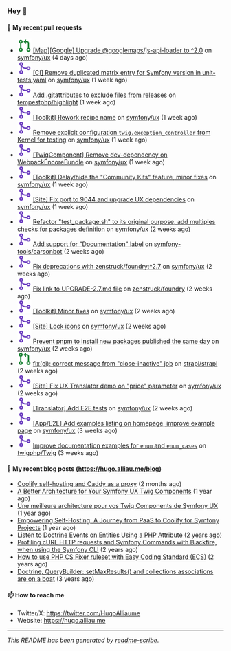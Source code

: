 ### Hey 👋

#### 👷 My recent pull requests

- ![](./assets/pr-open.svg) [[Map][Google] Upgrade @googlemaps/js-api-loader to ^2.0](https://github.com/symfony/ux/pull/3115) on [symfony/ux](https://github.com/symfony/ux) (4 days ago)
- ![](./assets/pr-merged.svg) [[CI] Remove duplicated matrix entry for Symfony version in unit-tests.yaml](https://github.com/symfony/ux/pull/3108) on [symfony/ux](https://github.com/symfony/ux) (1 week ago)
- ![](./assets/pr-merged.svg) [Add .gitattributes to exclude files from releases](https://github.com/tempestphp/highlight/pull/181) on [tempestphp/highlight](https://github.com/tempestphp/highlight) (1 week ago)
- ![](./assets/pr-merged.svg) [[Toolkit] Rework recipe name](https://github.com/symfony/ux/pull/3107) on [symfony/ux](https://github.com/symfony/ux) (1 week ago)
- ![](./assets/pr-merged.svg) [ Remove explicit configuration `twig.exception_controller` from Kernel for testing](https://github.com/symfony/ux/pull/3106) on [symfony/ux](https://github.com/symfony/ux) (1 week ago)
- ![](./assets/pr-merged.svg) [[TwigComponent] Remove dev-dependency on WebpackEncoreBundle](https://github.com/symfony/ux/pull/3105) on [symfony/ux](https://github.com/symfony/ux) (1 week ago)
- ![](./assets/pr-merged.svg) [[Toolkit] Delay/hide the &#34;Community Kits&#34; feature, minor fixes](https://github.com/symfony/ux/pull/3097) on [symfony/ux](https://github.com/symfony/ux) (1 week ago)
- ![](./assets/pr-merged.svg) [[Site] Fix port to 9044 and upgrade UX dependencies](https://github.com/symfony/ux/pull/3093) on [symfony/ux](https://github.com/symfony/ux) (1 week ago)
- ![](./assets/pr-merged.svg) [ Refactor &#34;test_package.sh&#34; to its original purpose, add multiples checks for packages definition](https://github.com/symfony/ux/pull/3090) on [symfony/ux](https://github.com/symfony/ux) (2 weeks ago)
- ![](./assets/pr-merged.svg) [Add support for &#34;Documentation&#34; label](https://github.com/symfony-tools/carsonbot/pull/276) on [symfony-tools/carsonbot](https://github.com/symfony-tools/carsonbot) (2 weeks ago)
- ![](./assets/pr-merged.svg) [Fix deprecations with zenstruck/foundry:^2.7](https://github.com/symfony/ux/pull/3089) on [symfony/ux](https://github.com/symfony/ux) (2 weeks ago)
- ![](./assets/pr-merged.svg) [Fix link to UPGRADE-2.7.md file](https://github.com/zenstruck/foundry/pull/978) on [zenstruck/foundry](https://github.com/zenstruck/foundry) (2 weeks ago)
- ![](./assets/pr-merged.svg) [[Toolkit] Minor fixes](https://github.com/symfony/ux/pull/3085) on [symfony/ux](https://github.com/symfony/ux) (2 weeks ago)
- ![](./assets/pr-merged.svg) [[Site] Lock icons](https://github.com/symfony/ux/pull/3084) on [symfony/ux](https://github.com/symfony/ux) (2 weeks ago)
- ![](./assets/pr-merged.svg) [ Prevent pnpm to install new packages published the same day](https://github.com/symfony/ux/pull/3083) on [symfony/ux](https://github.com/symfony/ux) (2 weeks ago)
- ![](./assets/pr-open.svg) [fix(ci): correct message from &#34;close-inactive&#34; job](https://github.com/strapi/strapi/pull/24391) on [strapi/strapi](https://github.com/strapi/strapi) (2 weeks ago)
- ![](./assets/pr-merged.svg) [[Site] Fix UX Translator demo on &#34;price&#34; parameter](https://github.com/symfony/ux/pull/3081) on [symfony/ux](https://github.com/symfony/ux) (2 weeks ago)
- ![](./assets/pr-merged.svg) [[Translator] Add E2E tests](https://github.com/symfony/ux/pull/3080) on [symfony/ux](https://github.com/symfony/ux) (2 weeks ago)
- ![](./assets/pr-merged.svg) [[App/E2E] Add examples listing on homepage, improve example page](https://github.com/symfony/ux/pull/3078) on [symfony/ux](https://github.com/symfony/ux) (3 weeks ago)
- ![](./assets/pr-merged.svg) [Improve documentation examples for `enum` and `enum_cases`](https://github.com/twigphp/Twig/pull/4690) on [twigphp/Twig](https://github.com/twigphp/Twig) (3 weeks ago)

#### 📜 My recent blog posts (https://hugo.alliau.me/blog)

- [Coolify self-hosting and Caddy as a proxy](https://hugo.alliau.me/blog/posts/coolify-self-hosting-and-caddy-as-a-proxy) (2 months ago)
- [A Better Architecture for Your Symfony UX Twig Components](https://hugo.alliau.me/blog/posts/a-better-architecture-for-your-symfony-ux-twig-components) (1 year ago)
- [Une meilleure architecture pour vos Twig Components de Symfony UX](https://hugo.alliau.me/blog/posts/une-meilleure-architecture-pour-vous-twig-components-de-symfony-ux) (1 year ago)
- [Empowering Self-Hosting: A Journey from PaaS to Coolify for Symfony Projects](https://hugo.alliau.me/blog/posts/empowering-self-hosting-a-journey-from-paas-to-coolify-for-symfony-projects) (1 year ago)
- [Listen to Doctrine Events on Entities Using a PHP Attribute](https://hugo.alliau.me/blog/posts/2023-11-12-listen-to-doctrine-events-on-entities-using-a-php-attribute) (2 years ago)
- [Profiling cURL HTTP requests and Symfony Commands with Blackfire, when using the Symfony CLI](https://hugo.alliau.me/blog/posts/2023-10-21-profiling-curl-http-requests-and-symfony-commands-with-blackfire-when-using-the-symfony-cli) (2 years ago)
- [How to use PHP CS Fixer ruleset with Easy Coding Standard (ECS)](https://hugo.alliau.me/blog/posts/2023-07-19-how-to-use-php-cs-fixer-ruleset-with-easy-coding-standard) (2 years ago)
- [Doctrine, QueryBuilder::setMaxResults() and collections associations are on a boat](https://hugo.alliau.me/blog/posts/2022-01-07-doctrine-querybuilder-setmaxresults-and-collections-associations-are-on-a-boat) (3 years ago)

#### 📫 How to reach me

- Twitter/X: https://twitter.com/HugoAlliaume
- Website: https://hugo.alliau.me

---

_This README has been generated by [readme-scribe](https://github.com/muesli/readme-scribe/)_.

